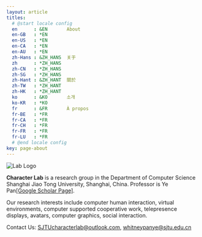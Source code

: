 ```yaml
---
layout: article
titles:
  # @start locale config
  en      : &EN       About
  en-GB   : *EN
  en-US   : *EN
  en-CA   : *EN
  en-AU   : *EN
  zh-Hans : &ZH_HANS  关于
  zh      : *ZH_HANS
  zh-CN   : *ZH_HANS
  zh-SG   : *ZH_HANS
  zh-Hant : &ZH_HANT  關於
  zh-TW   : *ZH_HANT
  zh-HK   : *ZH_HANT
  ko      : &KO       소개
  ko-KR   : *KO
  fr      : &FR       À propos
  fr-BE   : *FR
  fr-CA   : *FR
  fr-CH   : *FR
  fr-FR   : *FR
  fr-LU   : *FR
  # @end locale config
key: page-about
---
```


![Lab Logo](https://github.com/SJTU-characterlab/SJTU-characterlab.github.io/blob/main/assets/android-chrome-512x512.png)

**Character Lab** is a research group in the Department of Computer Science Shanghai Jiao Tong University, Shanghai, China. Professor is Ye Pan[[Google Scholar Page]](https://scholar.google.com/citations?user=_dhf9mQAAAAJ&hl=zh-CN&oi=ao).

Our research interests include computer human interaction, virtual environments, computer supported cooperative work, telepresence displays, avatars, computer graphics, social interaction.

Contact Us: SJTUcharacterlab@outlook.com, whitneypanye@sjtu.edu.cn
